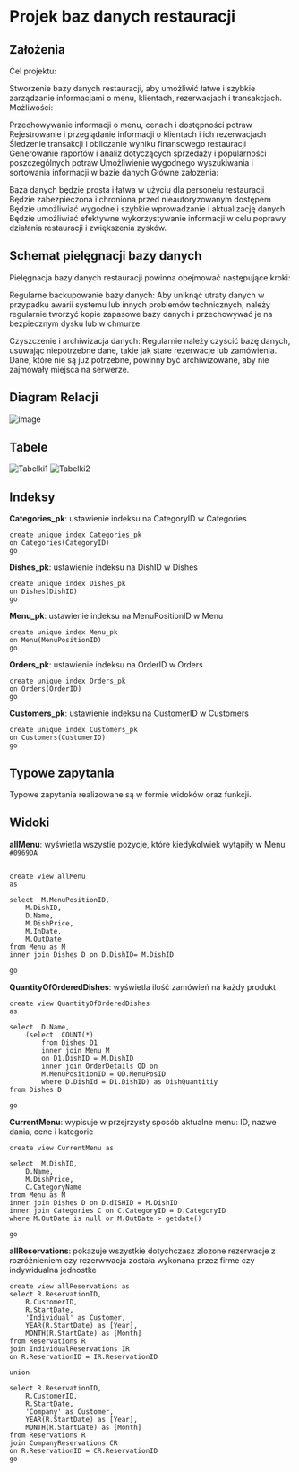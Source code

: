 # Projek baz danych restauracji

## Założenia

Cel projektu:

Stworzenie bazy danych restauracji, aby umożliwić łatwe i szybkie zarządzanie informacjami o menu, klientach, rezerwacjach i transakcjach.
Możliwości:

Przechowywanie informacji o menu, cenach i dostępności potraw
Rejestrowanie i przeglądanie informacji o klientach i ich rezerwacjach
Śledzenie transakcji i obliczanie wyniku finansowego restauracji
Generowanie raportów i analiz dotyczących sprzedaży i popularności poszczególnych potraw
Umożliwienie wygodnego wyszukiwania i sortowania informacji w bazie danych
Główne załozenia:

Baza danych będzie prosta i łatwa w użyciu dla personelu restauracji
Będzie zabezpieczona i chroniona przed nieautoryzowanym dostępem
Będzie umożliwiać wygodne i szybkie wprowadzanie i aktualizację danych
Będzie umożliwiać efektywne wykorzystywanie informacji w celu poprawy działania restauracji i zwiększenia zysków.

## Schemat pielęgnacji bazy danych

Pielęgnacja bazy danych restauracji powinna obejmować następujące kroki:

Regularne backupowanie bazy danych: Aby uniknąć utraty danych w przypadku awarii systemu lub innych problemów technicznych, należy regularnie tworzyć kopie zapasowe bazy danych i przechowywać je na bezpiecznym dysku lub w chmurze.

Czyszczenie i archiwizacja danych: Regularnie należy czyścić bazę danych, usuwając niepotrzebne dane, takie jak stare rezerwacje lub zamówienia. Dane, które nie są już potrzebne, powinny być archiwizowane, aby nie zajmowały miejsca na serwerze.

## Diagram Relacji

![image](https://user-images.githubusercontent.com/101994826/215746970-73e348e5-ff38-4f4f-9c9b-a340b634e76e.png)


## Tabele

![Tabelki1](https://user-images.githubusercontent.com/101994826/215623823-5bc9791e-b6fd-48d3-b2db-a4420b264c40.png)
![Tabelki2](https://user-images.githubusercontent.com/101994826/215623833-4dd1a044-8ff2-4c19-a003-f556e127bcf4.png)

## Indeksy
**Categories_pk**: ustawienie indeksu na CategoryID w Categories
```
create unique index Categories_pk
on Categories(CategoryID)
go
```
**Dishes_pk**: ustawienie indeksu na DishID w Dishes
```
create unique index Dishes_pk
on Dishes(DishID)
go
```
**Menu_pk**: ustawienie indeksu na MenuPositionID w Menu 
```
create unique index Menu_pk
on Menu(MenuPositionID)
go
```
**Orders_pk**: ustawienie indeksu na OrderID w Orders
```
create unique index Orders_pk
on Orders(OrderID)
go
```
**Customers_pk**: ustawienie indeksu na CustomerID w Customers
```
create unique index Customers_pk
on Customers(CustomerID)
go
```
## Typowe zapytania

Typowe zapytania realizowane są w formie widoków oraz funkcji.

## Widoki

**allMenu**: wyświetla wszystie pozycje, które kiedykolwiek wytąpiły w Menu
`#0969DA`
```

create view allMenu
as

select 	M.MenuPositionID,
	M.DishID,
	D.Name,
	M.DishPrice,
	M.InDate,
	M.OutDate
from Menu as M
inner join Dishes D on D.DishID= M.DishID

go
```
**QuantityOfOrderedDishes**: wyświetla ilość zamówień na każdy produkt
```
create view QuantityOfOrderedDishes
as

select 	D.Name,
	(select  COUNT(*)
		from Dishes D1
		inner join Menu M
		on D1.DishID = M.DishID
		inner join OrderDetails OD on
		M.MenuPositionID = OD.MenuPosID
		where D.DishId = D1.DishID) as DishQuantitiy
from Dishes D

go
```
**CurrentMenu**: wypisuje w przejrzysty sposób aktualne menu: ID, nazwe dania, cene i kategorie
```
create view CurrentMenu as

select 	M.DishID,
	D.Name,
	M.DishPrice,
	C.CategoryName
from Menu as M
inner join Dishes D on D.dISHID = M.DishID
inner join Categories C on C.CategoryID = D.CategoryID
where M.OutDate is null or M.OutDate > getdate()

go
```
**allReservations**: 
pokazuje wszystkie dotychczasz zlozone rezerwacje
z rozróżnieniem czy rezerwwacja została wykonana przez firme czy indywidualna jednostke
```
create view allReservations as
select R.ReservationID,
	R.CustomerID,
	R.StartDate,
	'Individual' as Customer,
	YEAR(R.StartDate) as [Year],
	MONTH(R.StartDate) as [Month]
from Reservations R
join IndividualReservations IR
on R.ReservationID = IR.ReservationID

union 

select R.ReservationID,
	R.CustomerID,
	R.StartDate,
	'Company' as Customer,
	YEAR(R.StartDate) as [Year],
	MONTH(R.StartDate) as [Month]
from Reservations R
join CompanyReservations CR
on R.ReservationID = CR.ReservationID
go
```

